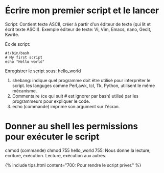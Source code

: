 # Écrire mon premier script et le lancer

Script: Contient texte ASCII, créer à partir d'un éditeur de texte (qui lit et écrit texte ASCII).
Exemple éditeur de texte: Vi, Vim, Emacs, nano, Gedit, Kwrite.

Ex de script:
```
#!/bin/bash
# My first script
echo "Hello world"
```

Enregistrer le script sous: hello_world

1. shebang: indique quel programme doit être utilisé pour interpréter le script. les languges comme Perl,awk, tcl, Tk, Python, utilisent le même mécanisme.
2. Commentaire (ce qui suit # est ignorer par bash) utilisé par les programmeurs pour expliquer le code.
3. echo (commande) imprime son argument sur l'écran.

# Donner au shell les permissions pour exécuter le script

chmod (commande)
chmod 755 hello_world
755: Nous donne la lecture, ecriture, exécution. Lecture, exécution aux autres.

{% include tips.html content="700: Pour rendre le script priver." %}
